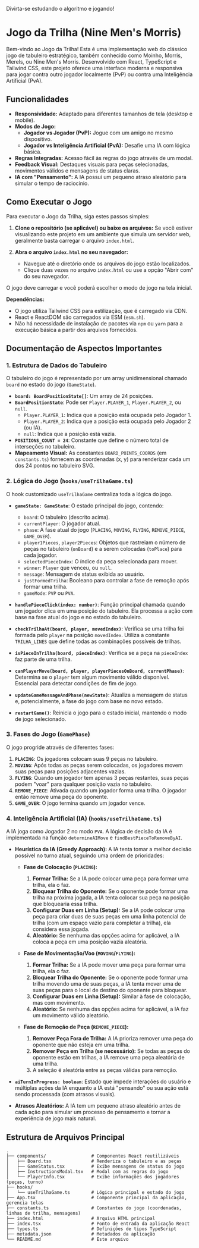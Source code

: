 Divirta-se estudando o algoritmo e jogando!

# Jogo da Trilha (Nine Men's Morris)

Bem-vindo ao Jogo da Trilha! Esta é uma implementação web do clássico jogo de tabuleiro estratégico, também conhecido como Moinho, Morris, Merels, ou Nine Men's Morris. Desenvolvido com React, TypeScript e Tailwind CSS, este projeto oferece uma interface moderna e responsiva para jogar contra outro jogador localmente (PvP) ou contra uma Inteligência Artificial (PvA).

## Funcionalidades

- **Responsividade:** Adaptado para diferentes tamanhos de tela (desktop e mobile).
- **Modos de Jogo:**
  - **Jogador vs Jogador (PvP):** Jogue com um amigo no mesmo dispositivo.
  - **Jogador vs Inteligência Artificial (PvA):** Desafie uma IA com lógica básica.
- **Regras Integradas:** Acesso fácil às regras do jogo através de um modal.
- **Feedback Visual:** Destaques visuais para peças selecionadas, movimentos válidos e mensagens de status claras.
- **IA com "Pensamento":** A IA possui um pequeno atraso aleatório para simular o tempo de raciocínio.

## Como Executar o Jogo

Para executar o Jogo da Trilha, siga estes passos simples:

1.  **Clone o repositório (se aplicável) ou baixe os arquivos:**
    Se você estiver visualizando este projeto em um ambiente que simula um servidor web, geralmente basta carregar o arquivo `index.html`.

2.  **Abra o arquivo `index.html` no seu navegador:**
    - Navegue até o diretório onde os arquivos do jogo estão localizados.
    - Clique duas vezes no arquivo `index.html` ou use a opção "Abrir com" do seu navegador.

O jogo deve carregar e você poderá escolher o modo de jogo na tela inicial.

**Dependências:**

- O jogo utiliza Tailwind CSS para estilização, que é carregado via CDN.
- React e ReactDOM são carregados via ESM (`esm.sh`).
- Não há necessidade de instalação de pacotes via `npm` ou `yarn` para a execução básica a partir dos arquivos fornecidos.

## Documentação de Aspectos Importantes

### 1. Estrutura de Dados do Tabuleiro

O tabuleiro do jogo é representado por um array unidimensional chamado `board` no estado do jogo (`GameState`).

- **`board: BoardPositionState[]`**: Um array de 24 posições.
- **`BoardPositionState`**: Pode ser `Player.PLAYER_1`, `Player.PLAYER_2`, ou `null`.
  - `Player.PLAYER_1`: Indica que a posição está ocupada pelo Jogador 1.
  - `Player.PLAYER_2`: Indica que a posição está ocupada pelo Jogador 2 (ou IA).
  - `null`: Indica que a posição está vazia.
- **`POSITIONS_COUNT = 24`**: Constante que define o número total de interseções no tabuleiro.
- **Mapeamento Visual:** As constantes `BOARD_POINTS_COORDS` (em `constants.ts`) fornecem as coordenadas (x, y) para renderizar cada um dos 24 pontos no tabuleiro SVG.

### 2. Lógica do Jogo (`hooks/useTrilhaGame.ts`)

O hook customizado `useTrilhaGame` centraliza toda a lógica do jogo.

- **`gameState: GameState`**: O estado principal do jogo, contendo:

  - `board`: O tabuleiro (descrito acima).
  - `currentPlayer`: O jogador atual.
  - `phase`: A fase atual do jogo (`PLACING`, `MOVING`, `FLYING`, `REMOVE_PIECE`, `GAME_OVER`).
  - `player1Pieces`, `player2Pieces`: Objetos que rastreiam o número de peças no tabuleiro (`onBoard`) e a serem colocadas (`toPlace`) para cada jogador.
  - `selectedPieceIndex`: O índice da peça selecionada para mover.
  - `winner`: `Player` que venceu, ou `null`.
  - `message`: Mensagem de status exibida ao usuário.
  - `justFormedTrilha`: Booleano para controlar a fase de remoção após formar uma trilha.
  - `gameMode`: `PVP` ou `PVA`.

- **`handlePieceClick(index: number)`**: Função principal chamada quando um jogador clica em uma posição do tabuleiro. Ela processa a ação com base na fase atual do jogo e no estado do tabuleiro.

- **`checkTrilhaAt(board, player, movedIndex)`**: Verifica se uma trilha foi formada pelo `player` na posição `movedIndex`. Utiliza a constante `TRILHA_LINES` que define todas as combinações possíveis de trilhas.

- **`isPieceInTrilha(board, pieceIndex)`**: Verifica se a peça na `pieceIndex` faz parte de uma trilha.

- **`canPlayerMove(board, player, playerPiecesOnBoard, currentPhase)`**: Determina se o `player` tem algum movimento válido disponível. Essencial para detectar condições de fim de jogo.

- **`updateGameMessageAndPhase(newState)`**: Atualiza a mensagem de status e, potencialmente, a fase do jogo com base no novo estado.

- **`restartGame()`**: Reinicia o jogo para o estado inicial, mantendo o modo de jogo selecionado.

### 3. Fases do Jogo (`GamePhase`)

O jogo progride através de diferentes fases:

1.  **`PLACING`**: Os jogadores colocam suas 9 peças no tabuleiro.
2.  **`MOVING`**: Após todas as peças serem colocadas, os jogadores movem suas peças para posições adjacentes vazias.
3.  **`FLYING`**: Quando um jogador tem apenas 3 peças restantes, suas peças podem "voar" para qualquer posição vazia no tabuleiro.
4.  **`REMOVE_PIECE`**: Ativada quando um jogador forma uma trilha. O jogador então remove uma peça do oponente.
5.  **`GAME_OVER`**: O jogo termina quando um jogador vence.

### 4. Inteligência Artificial (IA) (`hooks/useTrilhaGame.ts`)

A IA joga como Jogador 2 no modo `PVA`. A lógica de decisão da IA é implementada na função `determineAIMove` e `findBestPieceToRemoveByAI`.

- **Heurística da IA (Greedy Approach):**
  A IA tenta tomar a melhor decisão possível no turno atual, seguindo uma ordem de prioridades:

  - **Fase de Colocação (`PLACING`):**

    1.  **Formar Trilha:** Se a IA pode colocar uma peça para formar uma trilha, ela o faz.
    2.  **Bloquear Trilha do Oponente:** Se o oponente pode formar uma trilha na próxima jogada, a IA tenta colocar sua peça na posição que bloquearia essa trilha.
    3.  **Configurar Duas em Linha (Setup):** Se a IA pode colocar uma peça para criar duas de suas peças em uma linha potencial de trilha (com um espaço vazio para completar a trilha), ela considera essa jogada.
    4.  **Aleatório:** Se nenhuma das opções acima for aplicável, a IA coloca a peça em uma posição vazia aleatória.

  - **Fase de Movimentação/Voo (`MOVING`/`FLYING`):**

    1.  **Formar Trilha:** Se a IA pode mover uma peça para formar uma trilha, ela o faz.
    2.  **Bloquear Trilha do Oponente:** Se o oponente pode formar uma trilha movendo uma de suas peças, a IA tenta mover uma de suas peças para o local de destino do oponente para bloquear.
    3.  **Configurar Duas em Linha (Setup):** Similar à fase de colocação, mas com movimento.
    4.  **Aleatório:** Se nenhuma das opções acima for aplicável, a IA faz um movimento válido aleatório.

  - **Fase de Remoção de Peça (`REMOVE_PIECE`):**
    1.  **Remover Peça Fora de Trilha:** A IA prioriza remover uma peça do oponente que não esteja em uma trilha.
    2.  **Remover Peça em Trilha (se necessário):** Se todas as peças do oponente estão em trilhas, a IA remove uma peça aleatória de uma trilha.
    3.  A seleção é aleatória entre as peças válidas para remoção.

- **`aiTurnInProgress: boolean`**: Estado que impede interações do usuário e múltiplas ações da IA enquanto a IA está "pensando" ou sua ação está sendo processada (com atrasos visuais).
- **Atrasos Aleatórios:** A IA tem um pequeno atraso aleatório antes de cada ação para simular um processo de pensamento e tornar a experiência de jogo mais natural.

## Estrutura de Arquivos Principal

```
.
├── components/                 # Componentes React reutilizáveis
│   ├── Board.tsx               # Renderiza o tabuleiro e as peças
│   ├── GameStatus.tsx          # Exibe mensagens de status do jogo
│   ├── InstructionsModal.tsx   # Modal com as regras do jogo
│   └── PlayerInfo.tsx          # Exibe informações dos jogadores (peças, turno)
├── hooks/
│   └── useTrilhaGame.ts        # Lógica principal e estado do jogo
├── App.tsx                     # Componente principal da aplicação, gerencia telas
├── constants.ts                # Constantes do jogo (coordenadas, linhas de trilha, mensagens)
├── index.html                  # Arquivo HTML principal
├── index.tsx                   # Ponto de entrada da aplicação React
├── types.ts                    # Definições de tipos TypeScript
├── metadata.json               # Metadados da aplicação
└── README.md                   # Este arquivo
```
